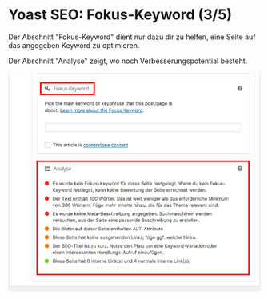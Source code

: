 # Yoast SEO: Fokus-Keyword (3/5)

Der Abschnitt "Fokus-Keyword" dient nur dazu dir zu helfen, eine Seite auf das angegeben Keyword zu optimieren.

Der Abschnitt "Analyse" zeigt, wo noch Verbesserungspotential besteht.

![test-image](./assets/yoast_seo_plugin_focus_keyword.jpg)
